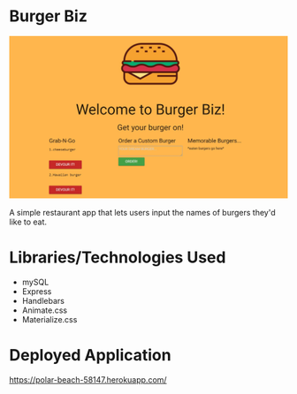 # Burger Biz

![Burger Biz homepage](/images/burger-biz.jpg "Burger Biz Homepage")

A simple restaurant app that lets users input the names of burgers they'd like to eat.

# Libraries/Technologies Used

- mySQL
- Express
- Handlebars
- Animate.css
- Materialize.css

# Deployed Application

https://polar-beach-58147.herokuapp.com/
